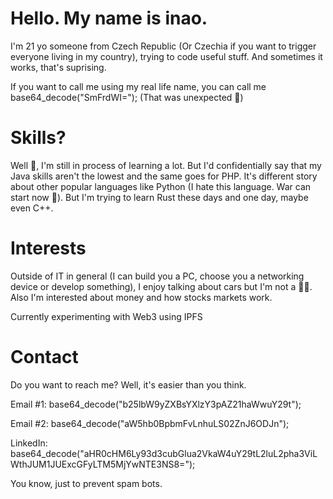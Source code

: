 # Hello. My name is inao.
I'm 21 yo someone from Czech Republic (Or Czechia if you want to trigger everyone living in my country), trying to code useful stuff. And sometimes it works, that's suprising.

If you want to call me using my real life name, you can call me base64_decode("SmFrdWI="); (That was unexpected 👀)

# Skills?
Well 🤔, I'm still in process of learning a lot. But I'd confidentially say that my Java skills aren't the lowest and the same goes for PHP. It's different story about other popular languages like Python (I hate this language. War can start now 🤯). But I'm trying to learn Rust these days and one day, maybe even C++.

# Interests
Outside of IT in general (I can build you a PC, choose you a networking device or develop something), I enjoy talking about cars but I'm not a 👨‍🔧. Also I'm interested about money and how stocks markets work.

Currently experimenting with Web3 using IPFS

# Contact
Do you want to reach me? Well, it's easier than you think.

Email #1: base64_decode("b25lbW9yZXBsYXlzY3pAZ21haWwuY29t");

Email #2: base64_decode("aW5hb0BpbmFvLnhuLS02ZnJ6ODJn");

LinkedIn: base64_decode("aHR0cHM6Ly93d3cubGlua2VkaW4uY29tL2luL2pha3ViLWthJUM1JUExcGFyLTM5MjYwNTE3NS8=");

You know, just to prevent spam bots.
